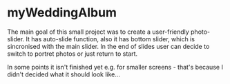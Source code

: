 # myWeddingAlbum
The main goal of this small project was to create a user-friendly photo-slider.
It has auto-slide function, also it has bottom slider, which is sincronised with the main slider. In the end of slides user can decide to switch to portret photos or just return to start.

In some points it isn't finished yet e.g. for smaller screens - that's because I didn't decided what it should look like...
